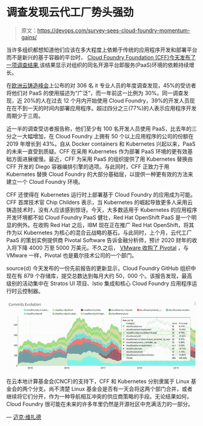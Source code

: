 # 调查发现云代工厂势头强劲

> 原文：<https://devops.com/survey-sees-cloud-foundry-momentum-gains/>

当许多组织都想知道他们应该在多大程度上依赖于传统的应用程序开发和部署平台而不是新兴的基于容器的平台时， [Cloud Foundry Foundation (CFF)今天发布了一项调查结果](https://www.prnewswire.com/news-releases/cloud-foundry-investment-and-broad-deployments-increasing-year-over-year-according-to-global-user-survey-300915744.html),该结果显示对组织的同名开源平台即服务(PaaS)环境的依赖持续增长。

在[欧洲云铸造峰会](https://www.cloudfoundry.org/event/summit/)上公布的对 306 名 it 专业人员的年度调查发现，45%的受访者将他们对 PaaS 的使用描述为“广泛”，而一年前这一比例为 30%。同一调查发现，近 20%的人在过去 12 个月内开始使用 Cloud Foundry，39%的开发人员现在在不到一天的时间内部署应用程序。超过四分之三(77%)的人表示应用程序开发周期少于三周。

近一半的调查受访者报告称，他们至少有 100 名开发人员使用 PaaS，比去年的三分之一大幅增加，在 Cloud Foundry 上拥有 50 个以上应用程序的公司的份额在 2019 年增长到 43%。自从 Docker containers 和 Kubernetes 兴起以来，PaaS 的未来一直受到质疑。CFF 在采用 Kubernetes 作为部署 PaaS 环境的更有效基础方面进展缓慢。最近，CFF 为采用 PaaS 的组织提供了用 Kubernetes 替换由 CFF 开发的 Diego 容器编排引擎的选项。与此同时，CFF 正致力于用 Kubernetes 替换 Cloud Foundry 的大部分基础层，以提供一种更有效的方法来建立一个 Cloud Foundry 环境。

CFF 还使得在 Kubernetes 运行时上部署基于 Cloud Foundry 的应用成为可能。CFF 首席技术官 Chip Childers 表示，当 Kubernetes 的崛起导致更多人采用云铸造技术时，没有人应该感到惊讶。今天，大多数适用于 Kubernetes 的应用程序开发环境都不如 Cloud Foundry PaaS 健壮，Red Hat OpenShift PaaS 是一个明显的例外。在收购 Red Hat 之后，IBM 现在正在推广 Red Hat OpenShift，将其作为以 Kubernetes 为核心的混合云战略的基石。与此同时，上个月，云代工厂 PaaS 的策划实例提供商 Pivotal Software 告诉金融分析师，预计 2020 财年的收入将下降 4000 万至 5000 万美元。不久之后， [VMware 收购了 Pivotal](https://devops.com/devops-deeper-dive-vmware-transformed/) ，与 VMware 一样，Pivotal 也是戴尔技术公司的一个部门。

source{d} 今天发布的一份先前报告的更新显示，Cloud Foundry GitHub 组织中现在有 879 个存储库，提交总数达到每月大约 50，000 个。该报告发现，最高级别的活动集中在 Stratos UI 项目、Istio 集成和核心 Cloud Foundry 应用程序运行时云控制器。

![](img/415c12e21dc2dc2e8b6bc86a44023814.png)

在云本地计算基金会(CNCF)的支持下，CFF 和 Kubernetes 分别隶属于 Linux 基金会的两个分支。尚不清楚 Linux 基金会是否有一天会将这两个部门合并，或者继续将它们分开，作为一种导航相互冲突的供应商策略的手段。无论结果如何，Cloud Foundry 很可能在未来的许多年里仍然是开源社区中充满活力的一部分。

— [迈克·维扎德](https://devops.com/author/mike-vizard/)